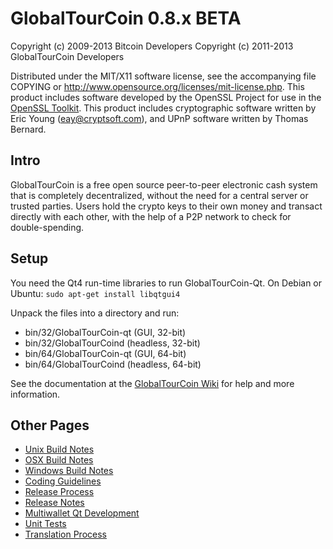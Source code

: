 GlobalTourCoin 0.8.x BETA
====================

Copyright (c) 2009-2013 Bitcoin Developers
Copyright (c) 2011-2013 GlobalTourCoin Developers

Distributed under the MIT/X11 software license, see the accompanying
file COPYING or http://www.opensource.org/licenses/mit-license.php.
This product includes software developed by the OpenSSL Project for use in the [OpenSSL Toolkit](http://www.openssl.org/). This product includes
cryptographic software written by Eric Young ([eay@cryptsoft.com](mailto:eay@cryptsoft.com)), and UPnP software written by Thomas Bernard.


Intro
---------------------
GlobalTourCoin is a free open source peer-to-peer electronic cash system that is
completely decentralized, without the need for a central server or trusted
parties.  Users hold the crypto keys to their own money and transact directly
with each other, with the help of a P2P network to check for double-spending.


Setup
---------------------
You need the Qt4 run-time libraries to run GlobalTourCoin-Qt. On Debian or Ubuntu:
	`sudo apt-get install libqtgui4`

Unpack the files into a directory and run:

- bin/32/GlobalTourCoin-qt (GUI, 32-bit)
- bin/32/GlobalTourCoind (headless, 32-bit)
- bin/64/GlobalTourCoin-qt (GUI, 64-bit)
- bin/64/GlobalTourCoind (headless, 64-bit)

See the documentation at the [GlobalTourCoin Wiki](http://GlobalTourCoin.info)
for help and more information.


Other Pages
---------------------
- [Unix Build Notes](build-unix.md)
- [OSX Build Notes](build-osx.md)
- [Windows Build Notes](build-msw.md)
- [Coding Guidelines](coding.md)
- [Release Process](release-process.md)
- [Release Notes](release-notes.md)
- [Multiwallet Qt Development](multiwallet-qt.md)
- [Unit Tests](unit-tests.md)
- [Translation Process](translation_process.md)
